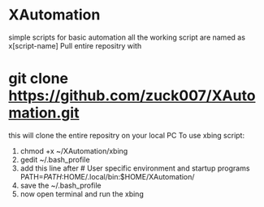 # XAutomation
simple scripts for basic automation
all the working script are named as x[script-name]
Pull entire repositry with
# git clone https://github.com/zuck007/XAutomation.git
this will clone the entire repositry on your local PC
To use xbing script:
1. chmod +x ~/XAutomation/xbing 
2. gedit ~/.bash_profile
3. add this line after # User specific environment and startup programs
    PATH=$PATH:$HOME/.local/bin:$HOME/XAutomation/
4. save the ~/.bash_profile
5. now open terminal and run the xbing

